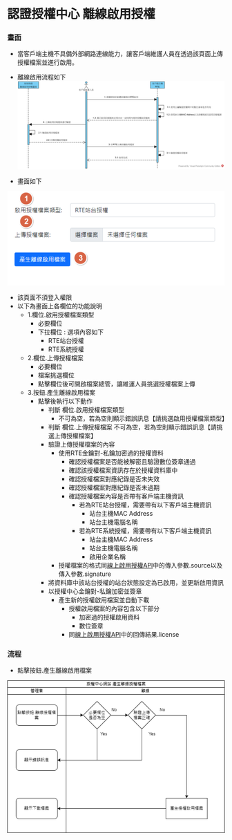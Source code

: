 # 認證授權中心 離線啟用授權

### <div id="view">畫面</div>
* 當客戶端主機不具備外部網路連線能力，讓客戶端維護人員在透過該頁面上傳授權檔案並進行啟用。
* 離線啟用流程如下
![流程]

* 畫面如下

![畫面]

* 該頁面不須登入權限
* 以下為畫面上各欄位的功能說明
    * 1.欄位.啟用授權檔案類型
      * 必要欄位
      * 下拉欄位 : 選項內容如下
        * RTE站台授權
        * RTE系統授權
    * 2.欄位.上傳授權檔案
      * 必要欄位
      * 檔案挑選欄位
      * 點擊欄位後可開啟檔案總管，讓維運人員挑選授權檔案上傳
    * 3.按鈕.產生離線啟用檔案
      * 點擊後執行以下動作
          * 判斷 欄位.啟用授權檔案類型
            * 不可為空，若為空則顯示錯誤訊息【請挑選啟用授權檔案類型】
          * 判斷 欄位.上傳授權檔案 不可為空，若為空則顯示錯誤訊息【請挑選上傳授權檔案】
          * 驗證上傳授權檔案的內容
              * 使用RTE金鑰對-私鑰加密過的授權資料
                  * 確認授權檔案是否能被解密且驗證數位簽章通過
                  * 確認該授權檔案資訊存在於授權資料庫中
                  * 確認授權檔案對應紀錄是否未失效
                  * 確認授權檔案對應紀錄是否未過期
                  * 確認授權檔案內容是否帶有客戶端主機資訊
                    * 若為RTE站台授權，需要帶有以下客戶端主機資訊
                      * 站台主機MAC Address
                      * 站台主機電腦名稱
                    * 若為RTE系統授權，需要帶有以下客戶端主機資訊
                      * 站台主機MAC Address
                      * 站台主機電腦名稱
                      * 啟用企業名稱
            * 授權檔案的格式同[線上啟用授權API](../onlineactive/README.md)中的傳入參數.source以及傳入參數.signature
          * 將資料庫中該站台授權的站台狀態設定為已啟用，並更新啟用資訊
          * 以授權中心金鑰對-私鑰加密並簽章
              * 產生新的授權啟用檔案並自動下載
                * 授權啟用檔案的內容包含以下部分
                  * 加密過的授權啟用資料
                  * 數位簽章
                * 同[線上啟用授權API](../onlineactive/README.md)中的回傳結果.license

### <div id="flow">流程</div>
* 點擊按鈕.產生離線啟用檔案

![點擊按鈕.產生離線啟用檔案]


[畫面]:attachment/offlineactive_view.png "畫面"
[流程]:attachment/軟體授權碼離線啟用站台.png "流程"
[點擊按鈕.產生離線啟用檔案]:attachment/點擊按鈕.產生離線啟用檔案.png "點擊按鈕.產生離線啟用檔案"